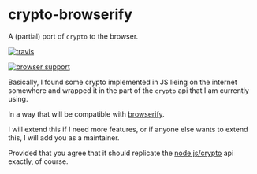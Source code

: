 # crypto-browserify

A (partial) port of `crypto` to the browser.


[![travis](https://secure.travis-ci.org/dominictarr/crypto-browserify.png?branch=master)](https://travis-ci.org/dominictarr/crypto-browserify)

[![browser support](http://ci.testling.com/dominictarr/crypto-browserify.png)](http://ci.testling.com/dominictarr/crypto-browserify)


Basically, I found some crypto implemented in JS lieing on the internet somewhere
and wrapped it in the part of the `crypto` api that I am currently using.

In a way that will be compatible with [browserify](https://github.com/substack/node-browserify/).

I will extend this if I need more features, or if anyone else wants to extend this,
I will add you as a maintainer.

Provided that you agree that it should replicate the [node.js/crypto](http://nodejs.org/api/crypto.html) api exactly, of course.

